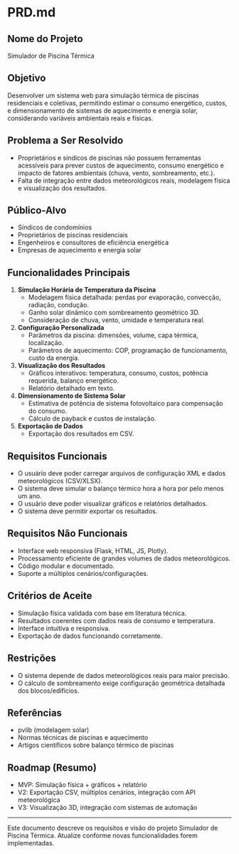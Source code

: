 # PRD.md

## Nome do Projeto
Simulador de Piscina Térmica

## Objetivo
Desenvolver um sistema web para simulação térmica de piscinas residenciais e coletivas, permitindo estimar o consumo energético, custos, e dimensionamento de sistemas de aquecimento e energia solar, considerando variáveis ambientais reais e físicas.

## Problema a Ser Resolvido
- Proprietários e síndicos de piscinas não possuem ferramentas acessíveis para prever custos de aquecimento, consumo energético e impacto de fatores ambientais (chuva, vento, sombreamento, etc.).
- Falta de integração entre dados meteorológicos reais, modelagem física e visualização dos resultados.

## Público-Alvo
- Síndicos de condomínios
- Proprietários de piscinas residenciais
- Engenheiros e consultores de eficiência energética
- Empresas de aquecimento e energia solar

## Funcionalidades Principais
1. **Simulação Horária de Temperatura da Piscina**
   - Modelagem física detalhada: perdas por evaporação, convecção, radiação, condução.
   - Ganho solar dinâmico com sombreamento geométrico 3D.
   - Consideração de chuva, vento, umidade e temperatura real.
2. **Configuração Personalizada**
   - Parâmetros da piscina: dimensões, volume, capa térmica, localização.
   - Parâmetros de aquecimento: COP, programação de funcionamento, custo da energia.
3. **Visualização dos Resultados**
   - Gráficos interativos: temperatura, consumo, custos, potência requerida, balanço energético.
   - Relatório detalhado em texto.
4. **Dimensionamento de Sistema Solar**
   - Estimativa de potência de sistema fotovoltaico para compensação do consumo.
   - Cálculo de payback e custos de instalação.
5. **Exportação de Dados**
   - Exportação dos resultados em CSV.

## Requisitos Funcionais
- O usuário deve poder carregar arquivos de configuração XML e dados meteorológicos (CSV/XLSX).
- O sistema deve simular o balanço térmico hora a hora por pelo menos um ano.
- O usuário deve poder visualizar gráficos e relatórios detalhados.
- O sistema deve permitir exportar os resultados.

## Requisitos Não Funcionais
- Interface web responsiva (Flask, HTML, JS, Plotly).
- Processamento eficiente de grandes volumes de dados meteorológicos.
- Código modular e documentado.
- Suporte a múltiplos cenários/configurações.

## Critérios de Aceite
- Simulação física validada com base em literatura técnica.
- Resultados coerentes com dados reais de consumo e temperatura.
- Interface intuitiva e responsiva.
- Exportação de dados funcionando corretamente.

## Restrições
- O sistema depende de dados meteorológicos reais para maior precisão.
- O cálculo de sombreamento exige configuração geométrica detalhada dos blocos/edifícios.

## Referências
- pvlib (modelagem solar)
- Normas técnicas de piscinas e aquecimento
- Artigos científicos sobre balanço térmico de piscinas

## Roadmap (Resumo)
- MVP: Simulação física + gráficos + relatório
- V2: Exportação CSV, múltiplos cenários, integração com API meteorológica
- V3: Visualização 3D, integração com sistemas de automação

---
Este documento descreve os requisitos e visão do projeto Simulador de Piscina Térmica. Atualize conforme novas funcionalidades forem implementadas.